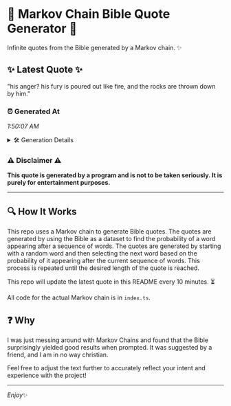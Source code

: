 # 📖 Markov Chain Bible Quote Generator 📖

Infinite quotes from the Bible generated by a Markov chain. ✨

## ✨ Latest Quote ✨
"his anger? his fury is poured out like fire, and the rocks are thrown down by him."

### ⏰ Generated At
*1:50:07 AM*

<details>
    <summary>🛠️ Generation Details</summary>
    <p>
        <strong>🌱 Seed:</strong> his<br>
        <strong>🔄 Iterations:</strong> 16<br>
        <strong>📜 Context History:</strong><br>[ his ]: anger?<br>[ his, anger? ]: his<br>[ his, anger?, his ]: fury<br>[ his, anger?, his, fury ]: is<br>[ his, anger?, his, fury, is ]: poured<br>[ his, anger?, his, fury, is, poured ]: out<br>[ anger?, his, fury, is, poured, out ]: like<br>[ his, fury, is, poured, out, like ]: fire,<br>[ fury, is, poured, out, like, fire, ]: and<br>[ is, poured, out, like, fire,, and ]: the<br>[ poured, out, like, fire,, and, the ]: rocks<br>[ out, like, fire,, and, the, rocks ]: are<br>[ like, fire,, and, the, rocks, are ]: thrown<br>[ fire,, and, the, rocks, are, thrown ]: down<br>[ and, the, rocks, are, thrown, down ]: by<br>[ the, rocks, are, thrown, down, by ]: him.<br>
    </p>
</details>

### ⚠️ Disclaimer ⚠️
**This quote is generated by a program and is not to be taken seriously. It is purely for entertainment purposes.**

---

## 🔍 How It Works

This repo uses a Markov chain to generate Bible quotes. The quotes are generated by using the Bible as a dataset to find the probability of a word appearing after a sequence of words. The quotes are generated by starting with a random word and then selecting the next word based on the probability of it appearing after the current sequence of words. This process is repeated until the desired length of the quote is reached.

This repo will update the latest quote in this README every 10 minutes. ⏳

All code for the actual Markov chain is in `index.ts`.

## ❓ Why

I was just messing around with Markov Chains and found that the Bible surprisingly yielded good results when prompted. 
It was suggested by a friend, and I am in no way christian.

Feel free to adjust the text further to accurately reflect your intent and experience with the project!

---

*Enjoy*✨

